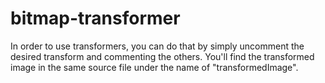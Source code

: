# bitmap-transformer

In order to use transformers, you can do that by simply uncomment the desired transform and commenting the others. 
You'll find the transformed image in the same source file under the name of "transformedImage".
